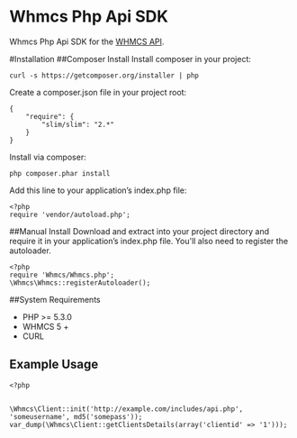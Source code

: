# Whmcs Php Api SDK

Whmcs Php Api SDK for the [WHMCS API](http://docs.whmcs.com/API:Functions).

#Installation
##Composer Install
Install composer in your project:

    curl -s https://getcomposer.org/installer | php
    
Create a composer.json file in your project root:

    {
        "require": {
            "slim/slim": "2.*"
        }
    }
Install via composer:

    php composer.phar install
    
Add this line to your application’s index.php file:

    <?php
    require 'vendor/autoload.php';

##Manual Install
Download and extract into your project directory and require it in your application’s index.php file. You'll also need to register the autoloader.
    
    <?php
    require 'Whmcs/Whmcs.php';
    \Whmcs\Whmcs::registerAutoloader();
    
##System Requirements
* PHP >= 5.3.0
* WHMCS 5 +
* CURL
    

## Example Usage

    <?php
    

    \Whmcs\Client::init('http://example.com/includes/api.php', 'someusername', md5('somepass'));
    var_dump(\Whmcs\Client::getClientsDetails(array('clientid' => '1')));


